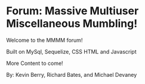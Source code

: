 # Forum: Massive Multiuser Miscellaneous Mumbling!

Welcome to the MMMM forum!

Built on MySql, Sequelize, CSS HTML and Javascript

More Content to come!

By: Kevin Berry, Richard Bates, and Michael Devaney